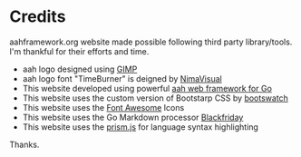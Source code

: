 # Credits

aahframework.org website made possible following third party library/tools. I'm thankful for their efforts and time.

* aah logo designed using [GIMP](https://www.gimp.org/)
* aah logo font "TimeBurner" is deigned by [NimaVisual](http://www.fontspace.com/profile/NimaVisual)
* This website developed using powerful [aah web framework for Go](https://aahframework.org)
* This website uses the custom version of Bootstarp CSS by [bootswatch](http://bootswatch.com)
* This website uses the [Font Awesome](http://fontawesome.io/) Icons
* This website uses the Go Markdown processor [Blackfriday](https://github.com/russross/blackfriday)
* This website uses the [prism.js](http://prismjs.com/) for language syntax highlighting

Thanks.
